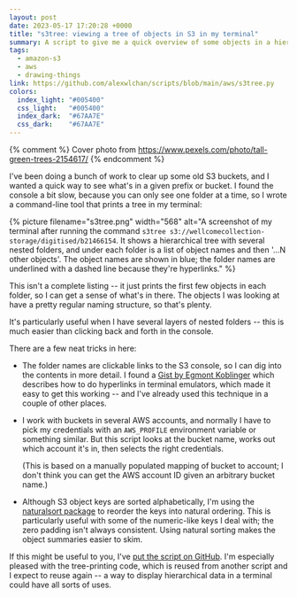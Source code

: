 ```yaml
---
layout: post
date: 2023-05-17 17:20:28 +0000
title: "s3tree: viewing a tree of objects in S3 in my terminal"
summary: A script to give me a quick overview of some objects in a hierarchical view.
tags:
  - amazon-s3
  - aws
  - drawing-things
link: https://github.com/alexwlchan/scripts/blob/main/aws/s3tree.py
colors:
  index_light: "#005400"
  css_light:   "#005400"
  index_dark:  "#67AA7E"
  css_dark:    "#67AA7E"
---
```


{% comment %}
  Cover photo from https://www.pexels.com/photo/tall-green-trees-2154617/
{% endcomment %}

I've been doing a bunch of work to clear up some old S3 buckets, and I wanted a quick way to see what's in a given prefix or bucket.
I found the console a bit slow, because you can only see one folder at a time, so I wrote a command-line tool that prints a tree in my terminal:

{%
  picture
  filename="s3tree.png"
  width="568"
  alt="A screenshot of my terminal after running the command `s3tree s3://wellcomecollection-storage/digitised/b21466154`. It shows a hierarchical tree with several nested folders, and under each folder is a list of object names and then '...N other objects'. The object names are shown in blue; the folder names are underlined with a dashed line because they're hyperlinks."
%}

This isn't a complete listing -- it just prints the first few objects in each folder, so I can get a sense of what's in there.
The objects I was looking at have a pretty regular naming structure, so that's plenty.

It's particularly useful when I have several layers of nested folders -- this is much easier than clicking back and forth in the console.

There are a few neat tricks in here:

*   The folder names are clickable links to the S3 console, so I can dig into the contents in more detail.
    I found a [Gist by Egmont Koblinger][gist] which describes how to do hyperlinks in terminal emulators, which made it easy to get this working -- and I've already used this technique in a couple of other places.

*   I work with buckets in several AWS accounts, and normally I have to pick my credentials with an `AWS_PROFILE` environment variable or something similar.
    But this script looks at the bucket name, works out which account it's in, then selects the right credentials.

    (This is based on a manually populated mapping of bucket to account; I don't think you can get the AWS account ID given an arbitrary bucket name.)

*   Although S3 object keys are sorted alphabetically, I'm using the [naturalsort package] to reorder the keys into natural ordering.
    This is particularly useful with some of the numeric-like keys I deal with; the zero padding isn't always consistent.
    Using natural sorting makes the object summaries easier to skim.

If this might be useful to you, I've [put the script on GitHub](https://github.com/alexwlchan/scripts/blob/main/aws/s3tree.py).
I'm especially pleased with the tree-printing code, which is reused from another script and I expect to reuse again -- a way to display hierarchical data in a terminal could have all sorts of uses.

[gist]: https://gist.github.com/egmontkob/eb114294efbcd5adb1944c9f3cb5feda
[naturalsort package]: https://pypi.org/project/naturalsort/

